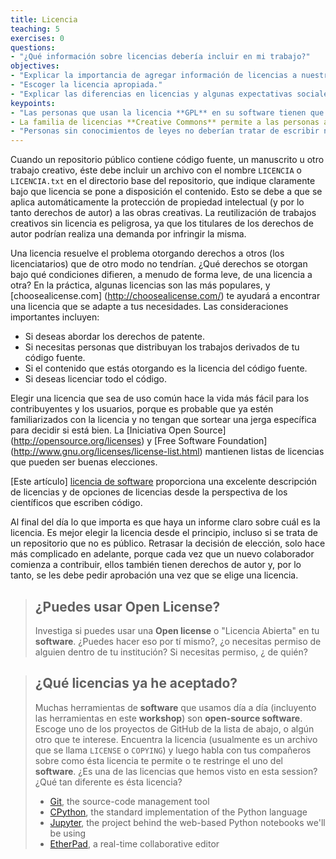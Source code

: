 ```yaml
---
title: Licencia
teaching: 5
exercises: 0
questions:
- "¿Qué información sobre licencias debería incluir en mi trabajo?"
objectives:
- "Explicar la importancia de agregar información de licencias a nuestro trabajo."
- "Escoger la licencia apropiada."
- "Explicar las diferencias en licencias y algunas expectativas sociales."
keypoints:
- "Las personas que usan la licencia **GPL** en su software tienen que asegurarse de que toda la estructura esté bajo esta licencia; muchas otras licencias no requieren de esto."
- La familia de licencias **Creative Commons** permite a las personas adaptarse a varios requerimientos y restricciones de atribución, la creación de trabajo derivado, compartir el trabajo, y comercialización."
- "Personas sin conocimientos de leyes no deberían tratar de escribir nuevas licencias desde cero."
---
```


Cuando un repositorio público contiene código fuente, un manuscrito u otro trabajo creativo, éste debe incluir un archivo con el nombre `LICENCIA` o `LICENCIA.txt` en el directorio base del repositorio, que indique claramente bajo que licencia se pone a  disposición el contenido. Esto se debe a que se aplica automáticamente la protección de propiedad intelectual (y por lo tanto derechos de autor) a las obras creativas. La reutilización de trabajos creativos sin licencia es peligrosa, ya que los titulares de los derechos de autor podrían realiza una demanda por infringir la misma.

Una licencia resuelve el problema otorgando derechos a otros (los licenciatarios) que de otro modo no tendrían. ¿Qué derechos se otorgan bajo qué condiciones difieren, a menudo de forma leve, de una licencia a otra? En la práctica, algunas licencias son las más populares, y [choosealicense.com] (http://choosealicense.com/) te ayudará a encontrar una licencia que se adapte a tus necesidades. Las consideraciones importantes incluyen:

* Si deseas abordar los derechos de patente.
* Si necesitas personas que distribuyan los trabajos derivados de tu código fuente.
* Si el contenido que estás otorgando es la licencia del código fuente.
* Si deseas licenciar todo el código.

Elegir una licencia que sea de uso común hace la vida más fácil para los contribuyentes y los usuarios, porque es probable que ya estén familiarizados con la licencia y no tengan que sortear una jerga específica para decidir si está bien.
La [Iniciativa Open Source] (http://opensource.org/licenses) y [Free Software Foundation] (http://www.gnu.org/licenses/license-list.html) mantienen listas de licencias que pueden ser buenas elecciones.

[Este artículo] [licencia de software] proporciona una excelente descripción de licencias y de opciones de licencias desde la perspectiva de los científicos que escriben código.

Al final del día lo que importa es que haya un informe claro sobre cuál es la licencia. Es mejor elegir la licencia desde el principio, incluso si se trata de un repositorio que no es público. Retrasar la decisión de elección, solo hace más complicado en adelante, porque cada vez que un nuevo colaborador comienza a contribuir, ellos también tienen derechos de autor y, por lo tanto, se les debe pedir aprobación una vez que se elige una licencia.

> ## ¿Puedes usar **Open License**?
>
> Investiga si puedes usar una **Open license** o "Licencia Abierta" en tu **software**. ¿Puedes hacer eso por tí mismo?, ¿o necesitas permiso de alguien dentro de tu institución? Si necesitas permiso, ¿ de quién?


> ## ¿Qué licencias ya he aceptado?
>
> Muchas herramientas de **software** que usamos día a día (incluyento las herramientas en este **workshop**) son
> **open-source software**. Escoge uno de los proyectos de GitHub de la lista de abajo, o algún otro que te interese. Encuentra la licencia (usualmente es un archivo que se llama `LICENSE` o `COPYING`) y luego habla con tus compañeros sobre como ésta licencia te permite o te restringe el uno del **software**. ¿Es una de las licencias que hemos visto en esta session? ¿Qué tan diferente es ésta licencia?
> - [Git](https://github.com/git/git), the source-code management tool
> - [CPython](https://github.com/python/cpython), the standard implementation of the Python language
> - [Jupyter](https://github.com/jupyter), the project behind the web-based Python notebooks we'll be using
> - [EtherPad](https://github.com/ether/etherpad-lite), a real-time collaborative editor

[licencia de software]: http://journals.plos.org/ploscompbiol/article?id=10.1371/journal.pcbi.1002598
